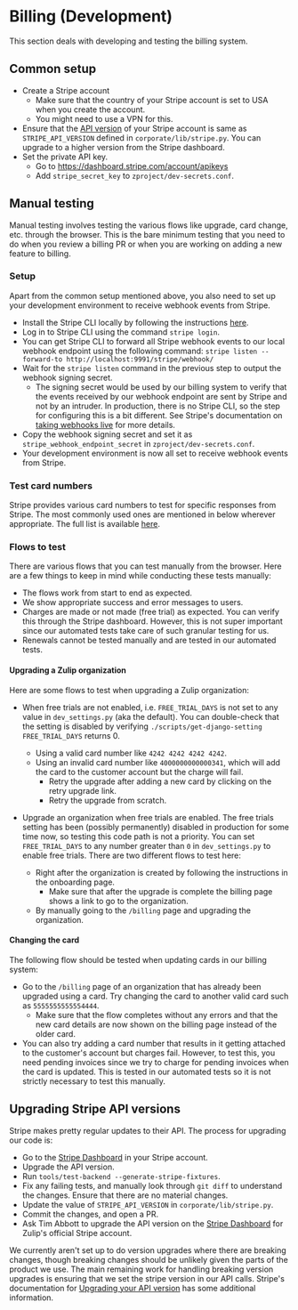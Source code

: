 # Billing (Development)

This section deals with developing and testing the billing system.

## Common setup

- Create a Stripe account
  - Make sure that the country of your Stripe account is set to USA when
    you create the account.
  - You might need to use a VPN for this.
- Ensure that the [API version](https://stripe.com/docs/api/versioning) of
  your Stripe account is same as `STRIPE_API_VERSION` defined in
  `corporate/lib/stripe.py`. You can upgrade to a higher version from
  the Stripe dashboard.
- Set the private API key.
  - Go to <https://dashboard.stripe.com/account/apikeys>
  - Add `stripe_secret_key` to `zproject/dev-secrets.conf`.

## Manual testing

Manual testing involves testing the various flows like upgrade, card change,
etc. through the browser. This is the bare minimum testing that you need to
do when you review a billing PR or when you are working on adding a new
feature to billing.

### Setup

Apart from the common setup mentioned above, you also need to set up your
development environment to receive webhook events from Stripe.

- Install the Stripe CLI locally by following the instructions
  [here](https://stripe.com/docs/webhooks/test).
- Log in to Stripe CLI using the command `stripe login`.
- You can get Stripe CLI to forward all Stripe webhook events to our local
  webhook endpoint using the following command:
  `stripe listen --forward-to http://localhost:9991/stripe/webhook/`
- Wait for the `stripe listen` command in the previous step to output the
  webhook signing secret.
  - The signing secret would be used by our billing system to verify that
    the events received by our webhook endpoint are sent by Stripe and not
    by an intruder. In production, there is no Stripe CLI, so the step for
    configuring this is a bit different. See Stripe's documentation on
    [taking webhooks live](https://stripe.com/docs/webhooks/go-live) for
    more details.
- Copy the webhook signing secret and set it as `stripe_webhook_endpoint_secret`
  in `zproject/dev-secrets.conf`.
- Your development environment is now all set to receive webhook events from
  Stripe.

### Test card numbers

Stripe provides various card numbers to test for specific responses from Stripe.
The most commonly used ones are mentioned in below wherever appropriate. The full
list is available [here](https://stripe.com/docs/testing#cards).

### Flows to test

There are various flows that you can test manually from the browser. Here are
a few things to keep in mind while conducting these tests manually:

- The flows work from start to end as expected.
- We show appropriate success and error messages to users.
- Charges are made or not made (free trial) as expected. You can verify this
  through the Stripe dashboard. However, this is not super important since
  our automated tests take care of such granular testing for us.
- Renewals cannot be tested manually and are tested in our automated tests.

#### Upgrading a Zulip organization

Here are some flows to test when upgrading a Zulip organization:

- When free trials are not enabled, i.e. `FREE_TRIAL_DAYS` is not set
  to any value in `dev_settings.py` (aka the default). You can
  double-check that the setting is disabled by verifying
  `./scripts/get-django-setting FREE_TRIAL_DAYS` returns 0.

  - Using a valid card number like `4242 4242 4242 4242`.
  - Using an invalid card number like `4000000000000341`, which will add the card
    to the customer account but the charge will fail.
    - Retry the upgrade after adding a new card by clicking on the retry upgrade
      link.
    - Retry the upgrade from scratch.

- Upgrade an organization when free trials are enabled. The free
  trials setting has been (possibly permanently) disabled in
  production for some time now, so testing this code path is not a
  priority. You can set `FREE_TRIAL_DAYS` to any number greater than
  `0` in `dev_settings.py` to enable free trials. There are two
  different flows to test here:
  - Right after the organization is created by following the instructions in the
    onboarding page.
    - Make sure that after the upgrade is complete the billing page shows a link to
      go to the organization.
  - By manually going to the `/billing` page and upgrading the organization.

#### Changing the card

The following flow should be tested when updating cards in our billing system:

- Go to the `/billing` page of an organization that has already been upgraded
  using a card. Try changing the card to another valid card such as
  `5555555555554444`.
  - Make sure that the flow completes without any errors and that the new card
    details are now shown on the billing page instead of the older card.
- You can also try adding a card number that results in it getting attached to
  the customer's account but charges fail. However, to test this, you need pending
  invoices since we try to charge for pending invoices when the card is updated.
  This is tested in our automated tests so it is not strictly necessary to test this
  manually.

## Upgrading Stripe API versions

Stripe makes pretty regular updates to their API. The process for upgrading
our code is:

- Go to the [Stripe Dashboard](https://dashboard.stripe.com/developers) in
  your Stripe account.
- Upgrade the API version.
- Run `tools/test-backend --generate-stripe-fixtures`.
- Fix any failing tests, and manually look through `git diff` to understand
  the changes. Ensure that there are no material changes.
- Update the value of `STRIPE_API_VERSION` in `corporate/lib/stripe.py`.
- Commit the changes, and open a PR.
- Ask Tim Abbott to upgrade the API version on the
  [Stripe Dashboard](https://dashboard.stripe.com/developers) for Zulip's official
  Stripe account.

We currently aren't set up to do version upgrades where there are breaking
changes, though breaking changes should be unlikely given the parts of the
product we use. The main remaining work for handling breaking version upgrades
is ensuring that we set the stripe version in our API calls.
Stripe's documentation for
[Upgrading your API version](https://stripe.com/docs/upgrades#how-can-i-upgrade-my-api)
has some additional information.
